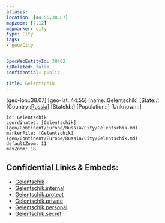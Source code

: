 ```yaml
---
aliases: 
location: [44.55,38.07]
mapzoom: [7,12] 
mapmarker: city 
type: City
tags:
- geo/City


SpocWebEntityId: 30402
isDeleted: false
confidential: public

title: Gelentschik
---
```

[geo-lon::38.07]
[geo-lat::44.55]
[name::Gelentschik]
[State::]
[Country::[Russia](geo/Continent/Europe/Russia.md)]
[StateId::]
[Population::]
[Unknown::]


```leaflet
id: Gelentschik
coordinates: [Gelentschik](geo/Continent/Europe/Russia/City/Gelentschik.md)
markerFile: [Gelentschik](geo/Continent/Europe/Russia/City/Gelentschik.md)
defaultZoom: 11 
maxZoom: 18
```


## Confidential Links & Embeds: 
- [Gelentschik](../../../../../../_public/geo/Continent/Europe/Russia/City/Gelentschik.md) 
- [Gelentschik.internal](../../../../../../_internal/geo/Continent/Europe/Russia/City/Gelentschik.internal.md) 
- [Gelentschik.protect](../../../../../../_protect/geo/Continent/Europe/Russia/City/Gelentschik.protect.md) 
- [Gelentschik.private](../../../../../../_private/geo/Continent/Europe/Russia/City/Gelentschik.private.md) 
- [Gelentschik.personal](../../../../../../_personal/geo/Continent/Europe/Russia/City/Gelentschik.personal.md) 
- [Gelentschik.secret](../../../../../../_secret/geo/Continent/Europe/Russia/City/Gelentschik.secret.md) 
